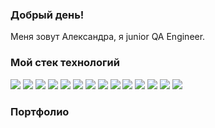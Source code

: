 ### Добрый день! 
Меня зовут Александра, я junior QA Engineer.

### Мой стек технологий 
<img src="https://img.shields.io/badge/DevTools-blue?style=for-the-badge&logo=<НАЗВАНИЕ ЛОГОТИПА>&logoColor=<ЦВЕТ ЛОГОТИПА>"/> <img src="https://img.shields.io/badge/Charles-blue?style=for-the-badge&logo=<НАЗВАНИЕ ЛОГОТИПА>&logoColor=<ЦВЕТ ЛОГОТИПА>"/>
<img src="https://img.shields.io/badge/YouTrack-blue?style=for-the-badge&logo=<НАЗВАНИЕ ЛОГОТИПА>&logoColor=<ЦВЕТ ЛОГОТИПА>"/>
<img src="https://img.shields.io/badge/Android Studio-blue?style=for-the-badge&logo=<НАЗВАНИЕ ЛОГОТИПА>&logoColor=<ЦВЕТ ЛОГОТИПА>"/>
<img src="https://img.shields.io/badge/Apidoc-blue?style=for-the-badge&logo=<НАЗВАНИЕ ЛОГОТИПА>&logoColor=<ЦВЕТ ЛОГОТИПА>"/>
<img src="https://img.shields.io/badge/Swagger-blue?style=for-the-badge&logo=<НАЗВАНИЕ ЛОГОТИПА>&logoColor=<ЦВЕТ ЛОГОТИПА>"/>
<img src="https://img.shields.io/badge/Postman-blue?style=for-the-badge&logo=<НАЗВАНИЕ ЛОГОТИПА>&logoColor=<ЦВЕТ ЛОГОТИПА>"/>
<img src="https://img.shields.io/badge/JSON-blue?style=for-the-badge&logo=<НАЗВАНИЕ ЛОГОТИПА>&logoColor=<ЦВЕТ ЛОГОТИПА>"/>
<img src="https://img.shields.io/badge/XML-blue?style=for-the-badge&logo=<НАЗВАНИЕ ЛОГОТИПА>&logoColor=<ЦВЕТ ЛОГОТИПА>"/>
<img src="https://img.shields.io/badge/CygWin-blue?style=for-the-badge&logo=<НАЗВАНИЕ ЛОГОТИПА>&logoColor=<ЦВЕТ ЛОГОТИПА>"/>
<img src="https://img.shields.io/badge/SQL-blue?style=for-the-badge&logo=<НАЗВАНИЕ ЛОГОТИПА>&logoColor=<ЦВЕТ ЛОГОТИПА>"/>
<img src="https://img.shields.io/badge/PostgreSQL-blue?style=for-the-badge&logo=<НАЗВАНИЕ ЛОГОТИПА>&logoColor=<ЦВЕТ ЛОГОТИПА>"/>
<img src="https://img.shields.io/badge/HTML/CSS-blue?style=for-the-badge&logo=<НАЗВАНИЕ ЛОГОТИПА>&logoColor=<ЦВЕТ ЛОГОТИПА>"/>
<img src="https://img.shields.io/badge/JavaScript (базовые знания)-blue?style=for-the-badge&logo=<НАЗВАНИЕ ЛОГОТИПА>&logoColor=<ЦВЕТ ЛОГОТИПА>"/>

### Портфолио 
